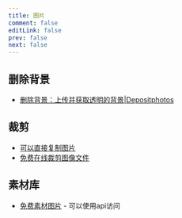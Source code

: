 ```yaml
---
title: 图片
comment: false
editLink: false
prev: false
next: false
---
```


## 删除背景

* [删除背景：上传并获取透明的背景|Depositphotos](https://depositphotos.com/cn/bgremover/upload.html)


## 裁剪

* [可以直接复制图片](https://www.fotor.com/photo-editor-app/editor/basic)
* [免费在线裁剪图像文件](https://www.iloveimg.com/zh-cn/crop-image)


## 素材库

* [免费素材图片](https://www.pexels.com/zh-cn/) - 可以使用api访问
